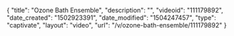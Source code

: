 {
    "title": "Ozone Bath Ensemble",
    "description": "",
    "videoid": "111179892",
    "date_created": "1502923391",
    "date_modified": "1504247457",
    "type": "captivate",
    "layout": "video",
    "url": "\/v\/ozone-bath-ensemble\/111179892"
}